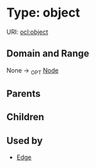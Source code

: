 
# Type: object




URI: [ocl:object](http://w3id.org/oclobject)


## Domain and Range

None ->  <sub>OPT</sub> [Node](Node.md)

## Parents


## Children


## Used by

 * [Edge](Edge.md)
